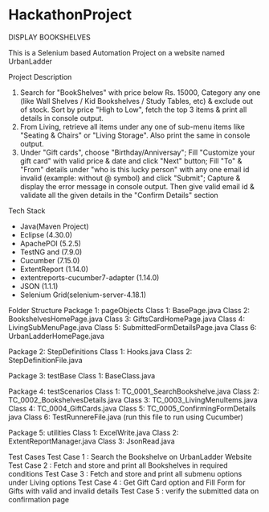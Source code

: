 # HackathonProject
DISPLAY BOOKSHELVES
 
This is a Selenium based Automation Project on a website named UrbanLadder
 
Project Description 
1.	Search for "BookShelves" with price below Rs. 15000, Category any one (like Wall Shelves / Kid Bookshelves / Study Tables, etc) &  exclude out of stock. Sort by price "High to Low", fetch the top 3 items & print all details in console output.
2.	From Living, retrieve all items under any one of sub-menu items like  "Seating & Chairs" or "Living Storage". Also print the same in console output.
3.	Under "Gift cards", choose "Birthday/Anniversay"; Fill "Customize your gift card" with valid price & date and click "Next" button; Fill "To" & "From" details under "who is this lucky person" with any one email id invalid (example: without @ symbol) and click "Submit"; Capture & display the error message in console output. Then give valid email id & validate all the given details in the "Confirm Details" section
 
Tech Stack
- Java(Maven Project)
- Eclipse (4.30.0)
- ApachePOI (5.2.5)
- TestNG and (7.9.0)
- Cucumber (7.15.0) 
- ExtentReport (1.14.0)
- extentreports-cucumber7-adapter (1.14.0)
- JSON (1.1.1)
- Selenium Grid(selenium-server-4.18.1)
 
Folder Structure 
 Package 1: pageObjects
 	Class 1: BasePage.java
  	Class 2: BookshelvesHomePage.java
   	Class 3: GiftsCardHomePage.java
  	Class 4: LivingSubMenuPage.java
  	Class 5: SubmittedFormDetailsPage.java
   	Class 6: UrbanLadderHomePage.java
 
 Package 2: StepDefinitions
   	Class 1: Hooks.java
   	Class 2: StepDefinitionFile.java
 
  Package 3: testBase
    	Class 1: BaseClass.java
 
  Package 4: testScenarios
    	Class 1: TC_0001_SearchBookshelve.java
    	Class 2: TC_0002_BookshelvesDetails.java
    	Class 3: TC_0003_LivingMenuItems.java
    	Class 4: TC_0004_GiftCards.java
    	Class 5: TC_0005_ConfirmingFormDetails java
    	Class 6: TestRunnereFile.java (run this file to run using Cucumber)
 
   Package 5: utilities
     	Class 1: ExcelWrite.java
     	Class 2: ExtentReportManager.java
     	Class 3: JsonRead.java

Test Cases 
  Test Case 1 : Search the Bookshelve on UrbanLadder Website
  Test Case 2 : Fetch and store and print all Bookshelves in required conditions
  Test Case 3 : Fetch and store and print all submenu options under Living options
  Test Case 4 : Get Gift Card option and Fill Form for Gifts with valid and invalid details 
  Test Case 5 : verify the submitted data on confirmation page
